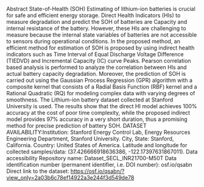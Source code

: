 Abstract
State-of-Health (SOH) Estimating of lithium-ion batteries is crucial for safe and efficient energy storage. Direct Health Indicators (HIs) to measure degradation and predict the SOH of batteries are Capacity and internal resistance of the battery. However, these HIs are challenging to measure because the internal state variables of batteries are not accessible to sensors during operational conditions. In the proposed method, an efficient method for estimation of SOH is proposed by using indirect health indicators such as Time Interval of Equal Discharge Voltage Difference (TIEDVD) and Incremental Capacity (IC) curve Peaks. Pearson correlation based analysis is performed to analyze the correlation between HIs and actual battery capacity degradation. Moreover, the prediction of SOH is carried out using the Gaussian Process Regression (GPR) algorithm with a composite kernel that consists of a Radial Basis Function (RBF) kernel and a Rational Quadratic (RQ) for modeling complex data with varying degrees of smoothness. The Lithium-ion battery dataset collected at Stanford University is used. The results show that the direct HI model achieves 100% accuracy at the cost of poor time complexity, while the proposed indirect model provides 97% accuracy in a very short duration, thus a promising method for precise prediction of battery SOH.
DATASET AVAILABILITY:Institution: Stanford Energy Control Lab, Energy Resources Engineering Department, Stanford University. City, State: Stanford, California. Country: United States of America. Latitude and longitude for collected samples/data: (37.426666918636386, -122.17397631867011). 
Data accessibility Repository name: Dataset_SECL_INR21700-M50T Data identification number (permanent identifier, i.e. DOI number): osf.io/qsabn 
Direct link to the dataset: https://osf.io/qsabn/?view_only=2a03b6c78ef14922a3e244f3d549de78


